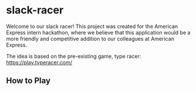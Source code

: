 # slack-racer

Welcome to our slack racer! This project was created for the American Express intern hackathon, where we believe that this application would be a more friendly and competitive addition to our colleagues at American Express.

The idea is based on the pre-existing game, type racer: https://play.typeracer.com/

## How to Play
